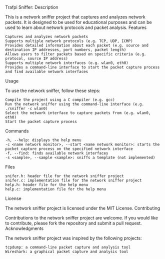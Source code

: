 Trafpi Sniffer:
Description

This is a network sniffer project that captures and analyzes network packets. It is designed to be used for educational purposes and can be used to learn about network protocols and packet analysis.
Features

    Captures and analyzes network packets
    Supports multiple network protocols (e.g. TCP, UDP, ICMP)
    Provides detailed information about each packet (e.g. source and destination IP addresses, port numbers, packet length)
    Allows users to filter packets based on specific criteria (e.g. protocol, source IP address)
    Supports multiple network interfaces (e.g. wlan0, eth0)
    Provides a command-line interface to start the packet capture process and find available network interfaces

Usage

To use the network sniffer, follow these steps:

    Compile the project using a C compiler (e.g. gcc)
    Run the network sniffer using the command-line interface (e.g. ./sniffer -c wlan0)
    Select the network interface to capture packets from (e.g. wlan0, eth0)
    Start the packet capture process

Commands

    -h, --help: displays the help menu
    -c <name network monitor>, --start <name network monitor>: starts the packet capture process on the specified network interface
    -f, --find: finds available network interfaces
    -s <sample>, --sample <sample>: sniffs a template (not implemented)

Files

    snifer.h: header file for the network sniffer project
    snifer.c: implementation file for the network sniffer project
    help.h: header file for the help menu
    help.c: implementation file for the help menu

License

The network sniffer project is licensed under the MIT License.
Contributing

Contributions to the network sniffer project are welcome. If you would like to contribute, please fork the repository and submit a pull request.
Acknowledgments

The network sniffer project was inspired by the following projects:

    tcpdump: a command-line packet capture and analysis tool
    Wireshark: a graphical packet capture and analysis tool
